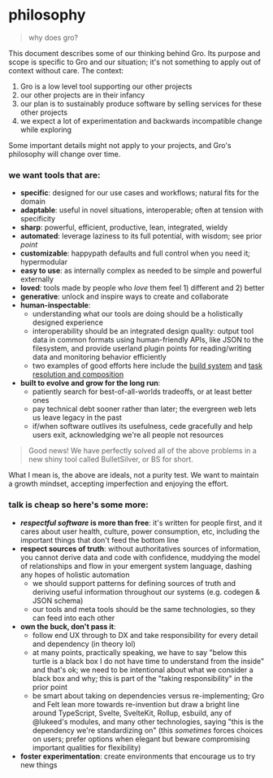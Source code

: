 # philosophy

> why does gro?

This document describes some of our thinking behind Gro.
Its purpose and scope is specific to Gro and our situation;
it's not something to apply out of context without care.
The context:

1. Gro is a low level tool supporting our other projects
2. our other projects are in their infancy
3. our plan is to sustainably produce software by selling services for these other projects
4. we expect a lot of experimentation and backwards incompatible change while exploring

Some important details might not apply to your projects,
and Gro's philosophy will change over time.

### we want tools that are:

- **specific**: designed for our use cases and workflows; natural fits for the domain
- **adaptable**: useful in novel situations, interoperable; often at tension with specificity
- **sharp**: powerful, efficient, productive, lean, integrated, wieldy
- **automated**: leverage laziness to its full potential, with wisdom; see prior _point_
- **customizable**: happypath defaults and full control when you need it; hypermodular
- **easy to use**: as internally complex as needed to be simple and powerful externally
- **loved**: tools made by people who _love_ them feel 1) different and 2) better
- **generative**: unlock and inspire ways to create and collaborate
- **human-inspectable**:
  - understanding what our tools are doing should be a holistically designed experience
  - interoperability should be an integrated design quality:
    output tool data in common formats using human-friendly APIs, like JSON to the filesystem,
    and provide userland plugin points for reading/writing data and monitoring behavior efficiently
  - two examples of good efforts here include the
    [build system](https://github.com/feltcoop/gro/blob/main/src/docs/dev.md)
    and [task resolution and composition](https://github.com/feltcoop/gro/tree/main/src/docs/task.md)
- **built to evolve and grow for the long run**:
  - patiently search for best-of-all-worlds tradeoffs, or at least better ones
  - pay technical debt sooner rather than later; the evergreen web lets us leave legacy in the past
  - if/when software outlives its usefulness, cede gracefully and help users exit,
    acknowledging we're all people not resources

> Good news! We have perfectly solved all of the above problems
> in a new shiny tool called BulletSilver, or BS for short.

What I mean is, the above are ideals, not a purity test.
We want to maintain a growth mindset, accepting imperfection and enjoying the effort.

### talk is cheap so here's some more:

- **_respectful software_ is more than free**: it's written for people first,
  and it cares about user health, culture, power consumption, etc,
  including the important things that don't feed the bottom line
- **respect sources of truth**: without authoritatives sources of information,
  you cannot derive data and code with confidence,
  muddying the model of relationships and flow in your emergent system language,
  dashing any hopes of holistic automation
  - we should support patterns for defining sources of truth and
    deriving useful information throughout our systems (e.g. codegen & JSON schema)
  - our tools and meta tools should be the same technologies, so they can feed into each other
- **own the buck, don't pass it**:
  - follow end UX through to DX and take responsibility for every detail and dependency
    (in theory lol)
  - at many points, practically speaking, we have to say
    "below this turtle is a black box I do not have time to understand from the inside"
    and that's ok; we need to be intentional about what we consider a black box and why;
    this is part of the "taking responsibility" in the prior point
  - be smart about taking on dependencies versus re-implementing;
    Gro and Felt lean more towards re-invention but draw a bright line
    around TypeScript, Svelte, SvelteKit, Rollup, esbuild,
    any of @lukeed's modules, and many other technologies,
    saying "this is the dependency we're standardizing on"
    (this _sometimes_ forces choices on users;
    prefer options when elegant but beware compromising important qualities for flexibility)
- **foster experimentation**: create environments that encourage us to try new things

